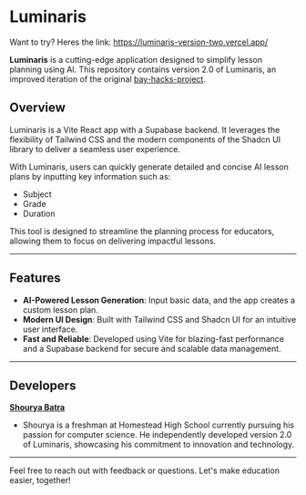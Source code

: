 # Luminaris

Want to try? Heres the link: https://luminaris-version-two.vercel.app/

**Luminaris** is a cutting-edge application designed to simplify lesson planning using AI. This repository contains version 2.0 of Luminaris, an improved iteration of the original [bay-hacks-project](https://github.com/ShouryaBatra/bay-hacks-project).

## Overview

Luminaris is a Vite React app with a Supabase backend. It leverages the flexibility of Tailwind CSS and the modern components of the Shadcn UI library to deliver a seamless user experience.  

With Luminaris, users can quickly generate detailed and concise AI lesson plans by inputting key information such as:
- Subject
- Grade
- Duration

This tool is designed to streamline the planning process for educators, allowing them to focus on delivering impactful lessons.

---

## Features

- **AI-Powered Lesson Generation**: Input basic data, and the app creates a custom lesson plan.
- **Modern UI Design**: Built with Tailwind CSS and Shadcn UI for an intuitive user interface.
- **Fast and Reliable**: Developed using Vite for blazing-fast performance and a Supabase backend for secure and scalable data management.

---

## Developers

**[Shourya Batra](https://github.com/ShouryaBatra)**  

- Shourya is a freshman at Homestead High School currently pursuing his passion for computer science. He independently developed version 2.0 of Luminaris, showcasing his commitment to innovation and technology.  

---

Feel free to reach out with feedback or questions. Let's make education easier, together!
